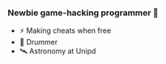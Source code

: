 ### Newbie game-hacking programmer 👋

- ⚡ Making cheats when free
- 🥁 Drummer
- 🛰️ Astronomy at Unipd

<!--
**marcoigorr/marcoigorr** is a ✨ _special_ ✨ repository because its `README.md` (this file) appears on your GitHub profile.

Here are some ideas to get you started:

- 🔭 I’m currently working on ...
- 🌱 I’m currently learning ...
- 👯 I’m looking to collaborate on ...
- 🤔 I’m looking for help with ...
- 💬 Ask me about ...
- 📫 How to reach me: ...
- 😄 Pronouns: ...
- ⚡ Fun fact: ...
<p align="center">
  <img src="https://user-images.githubusercontent.com/87567996/186928315-426822eb-1c87-4171-bb9a-d139ac84d909.png" width="130">
</p>
-->
<!--[![Top Langs](https://github-readme-stats.vercel.app/api/top-langs/?username=marcoigorr&layout=compact)](https://github.com/marcoigorr)-->

